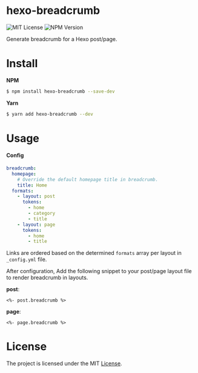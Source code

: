 # hexo-breadcrumb

![MIT License](https://img.shields.io/npm/l/hexo-breadcrumb?style=social)
![NPM Version](https://img.shields.io/npm/v/hexo-breadcrumb?style=social)

Generate breadcrumb for a Hexo post/page.

# Install

**NPM**

```bash
$ npm install hexo-breadcrumb --save-dev
```

**Yarn**

```bash
$ yarn add hexo-breadcrumb --dev
```

# Usage

#### Config

```yaml
breadcrumb:
  homepage:
    # Override the default homepage title in breadcrumb.
    title: Home
  formats:
    - layout: post
      tokens:
        - home
        - category
        - title
    - layout: page
      tokens:
        - home
        - title
```

Links are ordered based on the determined `formats` array per layout in `_config.yml` file.

After configuration, Add the following snippet to your post/page layout file to render breadcrumb in layouts.

**post**:

```ejs
<%- post.breadcrumb %>
```

**page**:

```ejs
<%- page.breadcrumb %>
```

# License

The project is licensed under the MIT [License](LICENSE).

